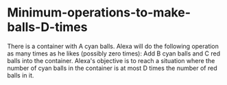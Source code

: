 # Minimum-operations-to-make-balls-D-times
There is a container with A cyan balls. Alexa will do the following operation as many times as he likes (possibly zero times): Add B cyan balls and C red balls into the container. Alexa's objective is to reach a situation where the number of cyan balls in the container is at most D times the number of red balls in it. 
